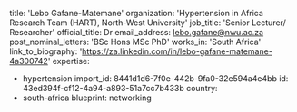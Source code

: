 title: 'Lebo Gafane-Matemane'
organization: 'Hypertension in Africa Research Team (HART), North-West University'
job_title: 'Senior Lecturer/ Researcher'
official_title: Dr
email_address: lebo.gafane@nwu.ac.za
post_nominal_letters: 'BSc Hons MSc PhD'
works_in: 'South Africa'
link_to_biography: 'https://za.linkedin.com/in/lebo-gafane-matemane-4a300742'
expertise:
  - hypertension
import_id: 8441d1d6-7f0e-442b-9fa0-32e594a4e4bb
id: 43ed394f-cf12-4a94-a893-51a7cc7b433b
country:
  - south-africa
blueprint: networking
